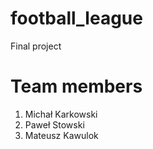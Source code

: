# football_league
Final project
# Team members
1. Michał Karkowski
2. Paweł Stowski
3. Mateusz Kawulok